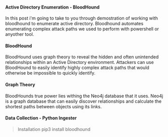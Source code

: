 #### Active Directory Enumeration - BloodHound

In this post i'm going to take to you through demostration of working with bloodhound to enumerate active directory. Bloodhound automates enumerating complex attack paths we used to perform with powershell or anyother tool. 

#### BloodHound

BloodHound uses graph theory to reveal the hidden and often unintended relationships within an Active Directory environment. Attackers can use BloodHound to easily identify highly complex attack paths that would otherwise be impossible to quickly identify.

#### Graph Theory
BloodHounds true power lies withing the Neo4j database that it uses. Neo4j is a graph database that can easily discover relationships and calculate the shortest paths between objects using its links.

#### Data Collection - Python Ingester

> Installation pip3 install bloodhound
